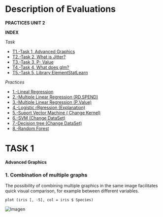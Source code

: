 # Description of Evaluations

**PRACTICES UNIT 2**

**INDEX**

*Task*
* [T1.-Task 1, Advanced Graphics](#T1)
* [T2.-Task 2, What is Jitter?](#T2)
* [T3.-Task 3, P- Value](#T3)
* [T4.-Task 4, What does glm?](#T4)
* [T5.-Task 5, Library ElementStatLearn](#T5)

*Practices*

* [1.-Lineal Regression](#p1)
* [2.-Multiple Linear Regression (RD.SPEND)](#p2)
* [3.-Multiple Linear Regression (P.Value)](#p3)
* [4.-Logistic rRgression (Explanation)](#p4)
* [5.-Suport Vector Machine ( Change Kernel)](#p5)
* [6.-SVM (Change DataSet)](#p6)
* [7.-Decision tree (Change DataSet)](#p7)
* [8.-Random Forest](#p8)


<a name="T1"></a>
# TASK 1
**Advanced Graphics**
### 1. Combination of multiple graphs

The possibility of combining multiple graphics in the same image facilitates quick visual comparison, 
for example between different variables.

```
plot (iris [, -5], col = iris $ Species)
```
![Imagen]()
